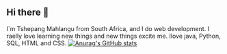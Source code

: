 ## Hi there 👋

I`m Tshepang Mahlangu from South Africa, and I do web development. I raelly love learning new things and new things excite me. Ilove java, Python, SQL, HTML and CSS.
[![Anurag's GitHub stats](https://github-readme-stats.vercel.app/api?username=TshepangV)](https://github.com/anuraghazra/github-readme-stats)

